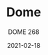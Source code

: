 ---
designer: "Odo Fioravanti"
description: "The%20Dome%20stool%20represents%20the%20evolution%20of%20a%20collection%20able%20to%20alternate%20with%20a%20linear%20and%20rational%20structure%20elements%20with%20soft%20and%20curved%20shapes.%20A%20stool%20made%20entirely%20of%20polypropylene%20molded%20with%20air%20molding%20gas%2C%20with%20an%20innovative%20shape%20for%20the%20rectangular%20seat%20with%20rounded%20profiles%2C%20capable%20of%20guaranteeing%20an%20ergonomic%20seat%2C%20even%20with%20a%20saddle%20with%20a%20very%20limited%20depth.%20Stackable.%20Height%20760%20mm."
image_primary: "img/Dome_268_01_zoom.jpg"
image_secondary: "img/Dome_268_02_zoom.jpg"
manufacturer: "Pedrali"
href: "https://www.pedrali.it/en/products/catalog/Stool-DOME-268/"
subtitle: "DOME 268"
tags: 
  - "Pedrali"
  - "stools"
title: "Dome"
category: "stools"
slug: "/manufacturers/pedrali/stools/odo-fioravanti-dome"
date: "2021-02-18"
---